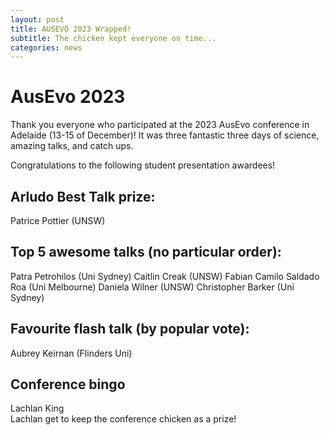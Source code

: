 ```yaml
---
layout: post
title: AUSEVO 2023 Wrapped!
subtitle: The chicken kept everyone on time...
categories: news
---
```


# AusEvo 2023

Thank you everyone who participated at the 2023 AusEvo conference in Adelaide (13-15 of December)! It was three fantastic three days of science, amazing talks, and catch ups.  

Congratulations to the following student presentation awardees!

## Arludo Best Talk prize:

Patrice Pottier (UNSW)

## Top 5 awesome talks (no particular order):

Patra Petrohilos (Uni Sydney)
Caitlin Creak (UNSW)
Fabian Camilo Saldado Roa (Uni Melbourne)
Daniela Wilner (UNSW)
Christopher Barker (Uni Sydney)


## Favourite flash talk (by popular vote):

Aubrey Keirnan (Flinders Uni)

## Conference bingo

Lachlan King   
Lachlan get to keep the conference chicken as a prize!
